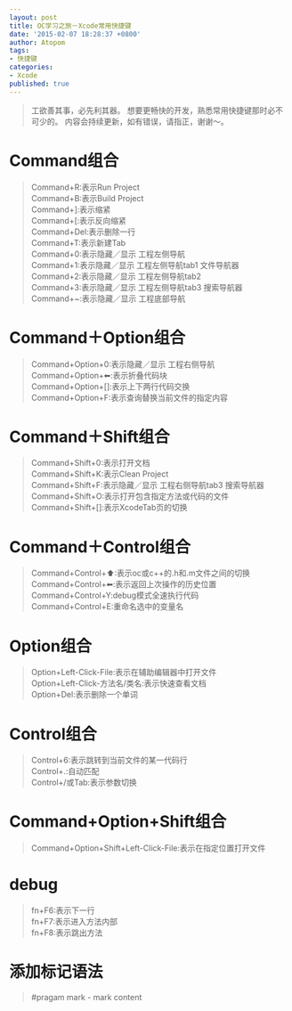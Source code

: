 ```yaml
---
layout: post
title: OC学习之旅－Xcode常用快捷键
date: '2015-02-07 18:28:37 +0800'
author: Atopom
tags:
- 快捷键
categories:
- Xcode
published: true
---
```


> 工欲善其事，必先利其器。
> 想要更畅快的开发，熟悉常用快捷键那时必不可少的。
> 内容会持续更新，如有错误，请指正，谢谢～。

# Command组合
> Command+R:表示Run Project  
> Command+B:表示Build Project  
> Command+]:表示缩紧  
> Command+[:表示反向缩紧  
> Command+Del:表示删除一行  
> Command+T:表示新建Tab  
> Command+0:表示隐藏／显示 工程左侧导航  
> Command+1:表示隐藏／显示 工程左侧导航tab1 文件导航器  
> Command+2:表示隐藏／显示 工程左侧导航tab2  
> Command+3:表示隐藏／显示 工程左侧导航tab3 搜索导航器  
> Command+~:表示隐藏／显示 工程底部导航  

# Command＋Option组合
> Command+Option+0:表示隐藏／显示 工程右侧导航  
> Command+Option+⬅:表示折叠代码块  
> Command+Option+[]:表示上下两行代码交换  
> Command+Option+F:表示查询替换当前文件的指定内容  

# Command＋Shift组合
> Command+Shift+0:表示打开文档  
> Command+Shift+K:表示Clean Project  
> Command+Shift+F:表示隐藏／显示 工程右侧导航tab3 搜索导航器  
> Command+Shift+O:表示打开包含指定方法或代码的文件  
> Command+Shift+[]:表示XcodeTab页的切换  

# Command＋Control组合
> Command+Control+⬆:表示oc或c++的.h和.m文件之间的切换  
> Command+Control+⬅:表示返回上次操作的历史位置  
> Command+Control+Y:debug模式全速执行代码  
> Command+Control+E:重命名选中的变量名  

# Option组合
> Option+Left-Click-File:表示在辅助编辑器中打开文件  
> Option+Left-Click-方法名/类名:表示快速查看文档  
> Option+Del:表示删除一个单词  

# Control组合
> Control+6:表示跳转到当前文件的某一代码行  
> Control+.:自动匹配  
> Control+/或Tab:表示参数切换  

# Command+Option+Shift组合
> Command+Option+Shift+Left-Click-File:表示在指定位置打开文件      

# debug
> fn+F6:表示下一行  
> fn+F7:表示进入方法内部  
> fn+F8:表示跳出方法  

# 添加标记语法
> \#pragam mark - mark content
